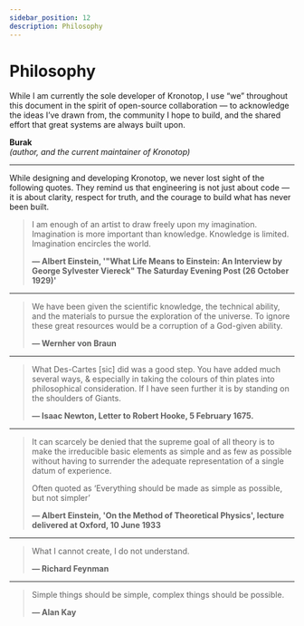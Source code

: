 ```yaml
---
sidebar_position: 12
description: Philosophy
---
```


# Philosophy

While I am currently the sole developer of Kronotop, I use “we” throughout this document in the spirit of open-source 
collaboration — to acknowledge the ideas I’ve drawn from, the community I hope to build, and the shared effort that great 
systems are always built upon.

**Burak**  
*(author, and the current maintainer of Kronotop)*

---

While designing and developing Kronotop, we never lost sight of the following quotes. They remind us that engineering is
not just about code — it is about clarity, respect for truth, and the courage to build what has never been built.

> I am enough of an artist to draw freely upon my imagination. Imagination is more important than knowledge.
> Knowledge is limited. Imagination encircles the world.
>
> **— Albert Einstein, '"What Life Means to Einstein: An Interview by George Sylvester Viereck" The Saturday Evening Post (26 October 1929)'**

---

> We have been given the scientific knowledge, the technical ability, and the materials to pursue the exploration of the universe.
> To ignore these great resources would be a corruption of a God-given ability.
> 
> **— Wernher von Braun**

---


> What Des-Cartes [sic] did was a good step. You have added much several ways, & especially in taking the colours of thin
> plates into philosophical consideration. If I have seen further it is by standing on the shoulders of Giants.
> 
> **— Isaac Newton, Letter to Robert Hooke, 5 February 1675.**

---


> It can scarcely be denied that the supreme goal of all theory is to make the irreducible basic elements as simple and as
> few as possible without having to surrender the adequate representation of a single datum of experience.
> 
> Often quoted as ‘Everything should be made as simple as possible, but not simpler’
> 
> **— Albert Einstein, 'On the Method of Theoretical Physics', lecture delivered at Oxford, 10 June 1933**

---

> What I cannot create, I do not understand.
> 
> **— Richard Feynman**

---

> Simple things should be simple, complex things should be possible.
> 
> **― Alan Kay**